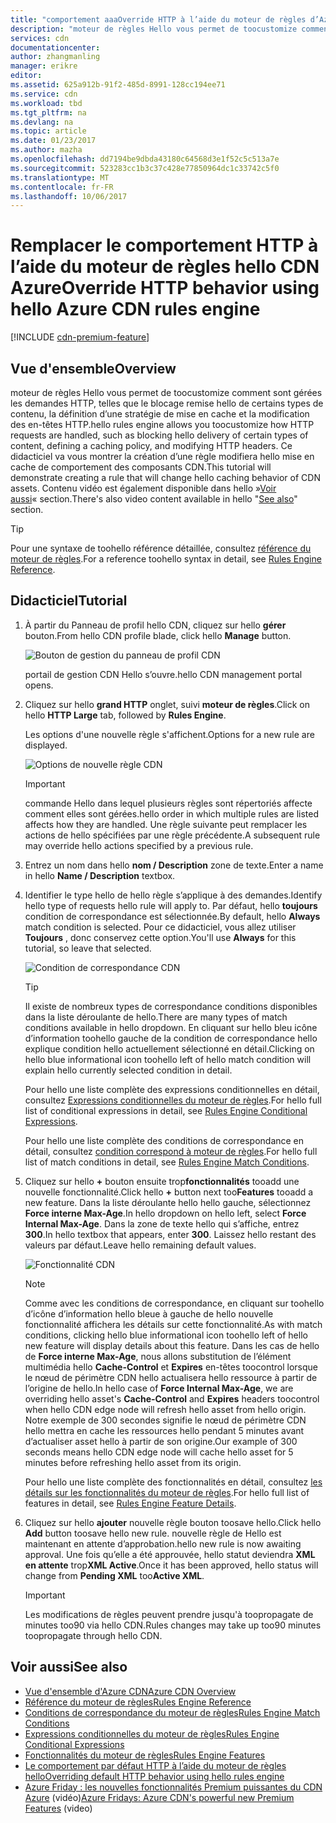 ```yaml
---
title: "comportement aaaOverride HTTP à l’aide du moteur de règles d’Azure CDN hello | Documents Microsoft"
description: "moteur de règles Hello vous permet de toocustomize comment les requêtes HTTP sont gérés par le CDN Azure, telles que le blocage de remise hello de certains types de contenu, définir une stratégie de mise en cache et modifier les en-têtes HTTP."
services: cdn
documentationcenter: 
author: zhangmanling
manager: erikre
editor: 
ms.assetid: 625a912b-91f2-485d-8991-128cc194ee71
ms.service: cdn
ms.workload: tbd
ms.tgt_pltfrm: na
ms.devlang: na
ms.topic: article
ms.date: 01/23/2017
ms.author: mazha
ms.openlocfilehash: dd7194be9dbda43180c64568d3e1f52c5c513a7e
ms.sourcegitcommit: 523283cc1b3c37c428e77850964dc1c33742c5f0
ms.translationtype: MT
ms.contentlocale: fr-FR
ms.lasthandoff: 10/06/2017
---
```

# <a name="override-http-behavior-using-hello-azure-cdn-rules-engine"></a><span data-ttu-id="ced0c-103">Remplacer le comportement HTTP à l’aide du moteur de règles hello CDN Azure</span><span class="sxs-lookup"><span data-stu-id="ced0c-103">Override HTTP behavior using hello Azure CDN rules engine</span></span>
[!INCLUDE [cdn-premium-feature](../../includes/cdn-premium-feature.md)]

## <a name="overview"></a><span data-ttu-id="ced0c-104">Vue d'ensemble</span><span class="sxs-lookup"><span data-stu-id="ced0c-104">Overview</span></span>
<span data-ttu-id="ced0c-105">moteur de règles Hello vous permet de toocustomize comment sont gérées les demandes HTTP, telles que le blocage remise hello de certains types de contenu, la définition d’une stratégie de mise en cache et la modification des en-têtes HTTP.</span><span class="sxs-lookup"><span data-stu-id="ced0c-105">hello rules engine allows you toocustomize how HTTP requests are handled, such as blocking hello delivery of certain types of content, defining a caching policy, and modifying HTTP headers.</span></span>  <span data-ttu-id="ced0c-106">Ce didacticiel va vous montrer la création d’une règle modifiera hello mise en cache de comportement des composants CDN.</span><span class="sxs-lookup"><span data-stu-id="ced0c-106">This tutorial will demonstrate creating a rule that will change hello caching behavior of CDN assets.</span></span>  <span data-ttu-id="ced0c-107">Contenu vidéo est également disponible dans hello »[Voir aussi](#see-also)« section.</span><span class="sxs-lookup"><span data-stu-id="ced0c-107">There's also video content available in hello "[See also](#see-also)" section.</span></span>

   > [!TIP] 
   > <span data-ttu-id="ced0c-108">Pour une syntaxe de toohello référence détaillée, consultez [référence du moteur de règles](cdn-rules-engine-reference.md).</span><span class="sxs-lookup"><span data-stu-id="ced0c-108">For a reference toohello syntax in detail, see [Rules Engine Reference](cdn-rules-engine-reference.md).</span></span>
   > 


## <a name="tutorial"></a><span data-ttu-id="ced0c-109">Didacticiel</span><span class="sxs-lookup"><span data-stu-id="ced0c-109">Tutorial</span></span>
1. <span data-ttu-id="ced0c-110">À partir du Panneau de profil hello CDN, cliquez sur hello **gérer** bouton.</span><span class="sxs-lookup"><span data-stu-id="ced0c-110">From hello CDN profile blade, click hello **Manage** button.</span></span>
   
    ![Bouton de gestion du panneau de profil CDN](./media/cdn-rules-engine/cdn-manage-btn.png)
   
    <span data-ttu-id="ced0c-112">portail de gestion CDN Hello s’ouvre.</span><span class="sxs-lookup"><span data-stu-id="ced0c-112">hello CDN management portal opens.</span></span>
2. <span data-ttu-id="ced0c-113">Cliquez sur hello **grand HTTP** onglet, suivi **moteur de règles**.</span><span class="sxs-lookup"><span data-stu-id="ced0c-113">Click on hello **HTTP Large** tab, followed by **Rules Engine**.</span></span>
   
    <span data-ttu-id="ced0c-114">Les options d'une nouvelle règle s'affichent.</span><span class="sxs-lookup"><span data-stu-id="ced0c-114">Options for a new rule are displayed.</span></span>
   
    ![Options de nouvelle règle CDN](./media/cdn-rules-engine/cdn-new-rule.png)
   
   > [!IMPORTANT]
   > <span data-ttu-id="ced0c-116">commande Hello dans lequel plusieurs règles sont répertoriés affecte comment elles sont gérées.</span><span class="sxs-lookup"><span data-stu-id="ced0c-116">hello order in which multiple rules are listed affects how they are handled.</span></span> <span data-ttu-id="ced0c-117">Une règle suivante peut remplacer les actions de hello spécifiées par une règle précédente.</span><span class="sxs-lookup"><span data-stu-id="ced0c-117">A subsequent rule may override hello actions specified by a previous rule.</span></span>
   > 
   > 
3. <span data-ttu-id="ced0c-118">Entrez un nom dans hello **nom / Description** zone de texte.</span><span class="sxs-lookup"><span data-stu-id="ced0c-118">Enter a name in hello **Name / Description** textbox.</span></span>
4. <span data-ttu-id="ced0c-119">Identifier le type hello de hello règle s’applique à des demandes.</span><span class="sxs-lookup"><span data-stu-id="ced0c-119">Identify hello type of requests hello rule will apply to.</span></span>  <span data-ttu-id="ced0c-120">Par défaut, hello **toujours** condition de correspondance est sélectionnée.</span><span class="sxs-lookup"><span data-stu-id="ced0c-120">By default, hello **Always** match condition is selected.</span></span>  <span data-ttu-id="ced0c-121">Pour ce didacticiel, vous allez utiliser **Toujours** , donc conservez cette option.</span><span class="sxs-lookup"><span data-stu-id="ced0c-121">You'll use **Always** for this tutorial, so leave that selected.</span></span>
   
   ![Condition de correspondance CDN](./media/cdn-rules-engine/cdn-request-type.png)
   
   > [!TIP]
   > <span data-ttu-id="ced0c-123">Il existe de nombreux types de correspondance conditions disponibles dans la liste déroulante de hello.</span><span class="sxs-lookup"><span data-stu-id="ced0c-123">There are many types of match conditions available in hello dropdown.</span></span>  <span data-ttu-id="ced0c-124">En cliquant sur hello bleu icône d’information toohello gauche de la condition de correspondance hello explique condition hello actuellement sélectionné en détail.</span><span class="sxs-lookup"><span data-stu-id="ced0c-124">Clicking on hello blue informational icon toohello left of hello match condition will explain hello currently selected condition in detail.</span></span>
   > 
   >  <span data-ttu-id="ced0c-125">Pour hello une liste complète des expressions conditionnelles en détail, consultez [Expressions conditionnelles du moteur de règles](cdn-rules-engine-reference-match-conditions.md).</span><span class="sxs-lookup"><span data-stu-id="ced0c-125">For hello full list of conditional expressions in detail, see [Rules Engine Conditional Expressions](cdn-rules-engine-reference-match-conditions.md).</span></span>
   >  
   > <span data-ttu-id="ced0c-126">Pour hello une liste complète des conditions de correspondance en détail, consultez [condition correspond à moteur de règles](cdn-rules-engine-reference-match-conditions.md).</span><span class="sxs-lookup"><span data-stu-id="ced0c-126">For hello full list of match conditions in detail, see [Rules Engine Match Conditions](cdn-rules-engine-reference-match-conditions.md).</span></span>
   > 
   > 
5. <span data-ttu-id="ced0c-127">Cliquez sur hello  **+**  bouton ensuite trop**fonctionnalités** tooadd une nouvelle fonctionnalité.</span><span class="sxs-lookup"><span data-stu-id="ced0c-127">Click hello **+** button next too**Features** tooadd a new feature.</span></span>  <span data-ttu-id="ced0c-128">Dans la liste déroulante hello hello gauche, sélectionnez **Force interne Max-Age**.</span><span class="sxs-lookup"><span data-stu-id="ced0c-128">In hello dropdown on hello left, select **Force Internal Max-Age**.</span></span>  <span data-ttu-id="ced0c-129">Dans la zone de texte hello qui s’affiche, entrez **300**.</span><span class="sxs-lookup"><span data-stu-id="ced0c-129">In hello textbox that appears, enter **300**.</span></span>  <span data-ttu-id="ced0c-130">Laissez hello restant des valeurs par défaut.</span><span class="sxs-lookup"><span data-stu-id="ced0c-130">Leave hello remaining default values.</span></span>
   
   ![Fonctionnalité CDN](./media/cdn-rules-engine/cdn-new-feature.png)
   
   > [!NOTE]
   > <span data-ttu-id="ced0c-132">Comme avec les conditions de correspondance, en cliquant sur toohello d’icône d’information hello bleue à gauche de hello nouvelle fonctionnalité affichera les détails sur cette fonctionnalité.</span><span class="sxs-lookup"><span data-stu-id="ced0c-132">As with match conditions, clicking hello blue informational icon toohello left of hello new feature will display details about this feature.</span></span>  <span data-ttu-id="ced0c-133">Dans les cas de hello de **Force interne Max-Age**, nous allons substitution de l’élément multimédia hello **Cache-Control** et **Expires** en-têtes toocontrol lorsque le nœud de périmètre CDN hello actualisera hello ressource à partir de l’origine de hello.</span><span class="sxs-lookup"><span data-stu-id="ced0c-133">In hello case of **Force Internal Max-Age**, we are overriding hello asset's **Cache-Control** and **Expires** headers toocontrol when hello CDN edge node will refresh hello asset from hello origin.</span></span>  <span data-ttu-id="ced0c-134">Notre exemple de 300 secondes signifie le nœud de périmètre CDN hello mettra en cache les ressources hello pendant 5 minutes avant d’actualiser asset hello à partir de son origine.</span><span class="sxs-lookup"><span data-stu-id="ced0c-134">Our example of 300 seconds means hello CDN edge node will cache hello asset for 5 minutes before refreshing hello asset from its origin.</span></span>
   > 
   > <span data-ttu-id="ced0c-135">Pour hello une liste complète des fonctionnalités en détail, consultez [les détails sur les fonctionnalités du moteur de règles](cdn-rules-engine-reference-features.md).</span><span class="sxs-lookup"><span data-stu-id="ced0c-135">For hello full list of features in detail, see [Rules Engine Feature Details](cdn-rules-engine-reference-features.md).</span></span>
   > 
   > 
6. <span data-ttu-id="ced0c-136">Cliquez sur hello **ajouter** nouvelle règle bouton toosave hello.</span><span class="sxs-lookup"><span data-stu-id="ced0c-136">Click hello **Add** button toosave hello new rule.</span></span>  <span data-ttu-id="ced0c-137">nouvelle règle de Hello est maintenant en attente d’approbation.</span><span class="sxs-lookup"><span data-stu-id="ced0c-137">hello new rule is now awaiting approval.</span></span> <span data-ttu-id="ced0c-138">Une fois qu’elle a été approuvée, hello statut deviendra **XML en attente** trop**XML Active**.</span><span class="sxs-lookup"><span data-stu-id="ced0c-138">Once it has been approved, hello status will change from **Pending XML** too**Active XML**.</span></span>
   
   > [!IMPORTANT]
   > <span data-ttu-id="ced0c-139">Les modifications de règles peuvent prendre jusqu'à toopropagate de minutes too90 via hello CDN.</span><span class="sxs-lookup"><span data-stu-id="ced0c-139">Rules changes may take up too90 minutes toopropagate through hello CDN.</span></span>
   > 
   > 

## <a name="see-also"></a><span data-ttu-id="ced0c-140">Voir aussi</span><span class="sxs-lookup"><span data-stu-id="ced0c-140">See also</span></span>
* [<span data-ttu-id="ced0c-141">Vue d'ensemble d'Azure CDN</span><span class="sxs-lookup"><span data-stu-id="ced0c-141">Azure CDN Overview</span></span>](cdn-overview.md)
* [<span data-ttu-id="ced0c-142">Référence du moteur de règles</span><span class="sxs-lookup"><span data-stu-id="ced0c-142">Rules Engine Reference</span></span>](cdn-rules-engine-reference.md)
* [<span data-ttu-id="ced0c-143">Conditions de correspondance du moteur de règles</span><span class="sxs-lookup"><span data-stu-id="ced0c-143">Rules Engine Match Conditions</span></span>](cdn-rules-engine-reference-match-conditions.md)
* [<span data-ttu-id="ced0c-144">Expressions conditionnelles du moteur de règles</span><span class="sxs-lookup"><span data-stu-id="ced0c-144">Rules Engine Conditional Expressions</span></span>](cdn-rules-engine-reference-conditional-expressions.md)
* [<span data-ttu-id="ced0c-145">Fonctionnalités du moteur de règles</span><span class="sxs-lookup"><span data-stu-id="ced0c-145">Rules Engine Features</span></span>](cdn-rules-engine-reference-features.md)
* [<span data-ttu-id="ced0c-146">Le comportement par défaut HTTP à l’aide du moteur de règles hello</span><span class="sxs-lookup"><span data-stu-id="ced0c-146">Overriding default HTTP behavior using hello rules engine</span></span>](cdn-rules-engine.md)
* <span data-ttu-id="ced0c-147">[Azure Friday : les nouvelles fonctionnalités Premium puissantes du CDN Azure](https://azure.microsoft.com/documentation/videos/azure-cdns-powerful-new-premium-features/) (vidéo)</span><span class="sxs-lookup"><span data-stu-id="ced0c-147">[Azure Fridays: Azure CDN's powerful new Premium Features](https://azure.microsoft.com/documentation/videos/azure-cdns-powerful-new-premium-features/) (video)</span></span>